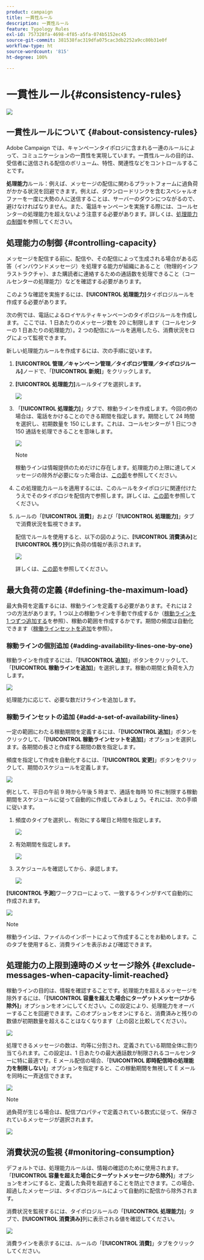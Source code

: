 ```yaml
---
product: campaign
title: 一貫性ルール
description: 一貫性ルール
feature: Typology Rules
exl-id: 757328fa-4698-4f85-a5fa-074b5152ec45
source-git-commit: 381538fac319dfa075cac3db2252a9cc80b31e0f
workflow-type: ht
source-wordcount: '815'
ht-degree: 100%

---
```


# 一貫性ルール{#consistency-rules}

![](../../assets/v7-only.svg)

## 一貫性ルールについて {#about-consistency-rules}

Adobe Campaign では、キャンペーンタイポロジに含まれる一連のルールによって、コミュニケーションの一貫性を実現しています。一貫性ルールの目的は、受信者に送信される配信のボリューム、特性、関連性などをコントロールすることです。

**処理能力**&#x200B;ルール：例えば、メッセージの配信に関わるプラットフォームに過負荷がかかる状況を回避できます。例えば、ダウンロードリンクを含むスペシャルオファーを一度に大勢の人に送信することは、サーバーのダウンにつながるので、避けなければなりません。また、電話キャンペーンを実施する際には、コールセンターの処理能力を超えないよう注意する必要があります。詳しくは、[処理能力の制御](#controlling-capacity)を参照してください。

## 処理能力の制御 {#controlling-capacity}

メッセージを配信する前に、配信や、その配信によって生成される場合がある応答（インバウンドメッセージ）を処理する能力が組織にあること（物理的インフラストラクチャ）、また購読者に連絡するための通話数を処理できること（コールセンターの処理能力）などを確認する必要があります。

このような確認を実施するには、**[!UICONTROL 処理能力]**&#x200B;タイポロジルールを作成する必要があります。

次の例では、電話によるロイヤルティキャンペーンのタイポロジルールを作成します。
ここでは、1 日あたりのメッセージ数を 20 に制限します（コールセンターの 1 日あたりの処理能力）。2 つの配信にルールを適用したら、消費状況をログによって監視できます。

新しい処理能力ルールを作成するには、次の手順に従います。

1. **[!UICONTROL 管理／キャンペーン管理／タイポロジ管理／タイポロジルール]**&#x200B;ノードで、「**[!UICONTROL 新規]**」をクリックします。
1. **[!UICONTROL 処理能力]**&#x200B;ルールタイプを選択します。

   ![](assets/campaign_opt_create_capacity_01.png)

1. 「**[!UICONTROL 処理能力]**」タブで、稼動ラインを作成します。今回の例の場合は、電話をかけることのできる期間を指定します。期間として 24 時間を選択し、初期数量を 150 にします。これは、コールセンターが 1 日につき 150 通話を処理できることを意味します。

   ![](assets/campaign_opt_create_capacity_02.png)

   >[!NOTE]
   >
   >稼動ラインは情報提供のためだけに存在します。処理能力の上限に達してメッセージの除外が必要になった場合は、[この節](#exclude-messages-when-capacity-limit-reached)を参照してください。

1. この処理能力ルールを適用するには、このルールをタイポロジに関連付けたうえでそのタイポロジを配信内で参照します。詳しくは、[この節](applying-rules.md#applying-a-typology-to-a-delivery)を参照してください。
1. ルールの「**[!UICONTROL 消費]**」および「**[!UICONTROL 処理能力]**」タブで消費状況を監視できます。

   配信でルールを使用すると、以下の図のように、**[!UICONTROL 消費済み]**&#x200B;と&#x200B;**[!UICONTROL 残り]**&#x200B;列に負荷の情報が表示されます。

   ![](assets/campaign_opt_create_capacity_03.png)

   詳しくは、[この節](#monitoring-consumption)を参照してください。

## 最大負荷の定義 {#defining-the-maximum-load}

最大負荷を定義するには、稼動ラインを定義する必要があります。それには 2 つの方法があります。1 つ以上の稼動ラインを手動で作成するか（[稼動ラインを 1 つずつ追加する](#adding-availability-lines-one-by-one)を参照）、稼動の範囲を作成するかです。期間の頻度は自動化できます（[稼働ラインセットを追加](#add-a-set-of-availability-lines)を参照）。

### 稼動ラインの個別追加 {#adding-availability-lines-one-by-one}

稼動ラインを作成するには、「**[!UICONTROL 追加]**」ボタンをクリックして、「**[!UICONTROL 稼動ラインを追加]**」を選択します。稼動の期間と負荷を入力します。

![](assets/campaign_opt_create_capacity_02.png)

処理能力に応じて、必要な数だけラインを追加します。

### 稼動ラインセットの追加 {#add-a-set-of-availability-lines}

一定の範囲にわたる稼動期間を定義するには、「**[!UICONTROL 追加]**」ボタンをクリックして、「**[!UICONTROL 稼動ラインセットを追加]**」オプションを選択します。各期間の長さと作成する期間の数を指定します。

頻度を指定して作成を自動化するには、「**[!UICONTROL 変更]**」ボタンをクリックして、期間のスケジュールを定義します。

![](assets/campaign_opt_create_capacity_07.png)

例として、平日の午前 9 時から午後 5 時まで、通話を毎時 10 件に制限する稼動期間をスケジュールに従って自動的に作成してみましょう。それには、次の手順に従います。

1. 頻度のタイプを選択し、有効にする曜日と時間を指定します。

   ![](assets/campaign_opt_create_capacity_08.png)

1. 有効期間を指定します。

   ![](assets/campaign_opt_create_capacity_09.png)

1. スケジュールを確認してから、承認します。

   ![](assets/campaign_opt_create_capacity_10.png)

**[!UICONTROL 予測]**&#x200B;ワークフローによって、一致するラインがすべて自動的に作成されます。

![](assets/campaign_opt_create_capacity_12.png)

>[!NOTE]
>
>稼動ラインは、ファイルのインポートによって作成することをお勧めします。このタブを使用すると、消費ラインを表示および確認できます。

## 処理能力の上限到達時のメッセージ除外 {#exclude-messages-when-capacity-limit-reached}

稼動ラインの目的は、情報を確認することです。処理能力を超えるメッセージを除外するには、「**[!UICONTROL 容量を超えた場合にターゲットメッセージから除外]**」オプションをオンにしてください。この設定により、処理能力をオーバーすることを回避できます。このオプションをオンにすると、消費済みと残りの数値が初期数量を超えることはなくなります（上の図と比較してください）。

![](assets/campaign_opt_create_capacity_04.png)

処理できるメッセージの数は、均等に分割され、定義されている期間全体に割り当てられます。この設定は、1 日あたりの最大通話数が制限されるコールセンターに特に最適です。E メール配信の場合、「**[!UICONTROL 即時配信時の処理能力を制限しない]**」オプションを指定すると、この稼動期間を無視して E メールを同時に一斉送信できます。

![](assets/campaign_opt_create_capacity_05.png)

>[!NOTE]
>
>過負荷が生じる場合は、配信プロパティで定義されている数式に従って、保存されているメッセージが選択されます。

![](assets/campaign_opt_create_capacity_06.png)

## 消費状況の監視 {#monitoring-consumption}

デフォルトでは、処理能力ルールは、情報の確認のために使用されます。「**[!UICONTROL 容量を超えた場合にターゲットメッセージから除外]**」オプションをオンにすると、定義した負荷を超過することを防止できます。この場合、超過したメッセージは、タイポロジルールによって自動的に配信から除外されます。

消費状況を監視するには、タイポロジルールの「**[!UICONTROL 処理能力]**」タブで、**[!UICONTROL 消費済み]**&#x200B;列に表示される値を確認してください。

![](assets/campaign_opt_create_capacity_04.png)

消費ラインを表示するには、ルールの「**[!UICONTROL 消費]**」タブをクリックしてください。
